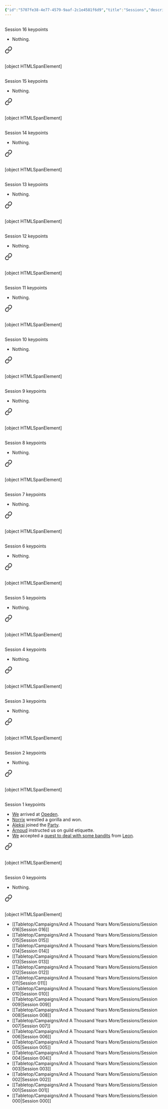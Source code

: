 ```yaml
---
{"id":"5707fe38-4e77-4579-9aaf-2c1e4581f6d9","title":"Sessions","description":"Sessions overview.","publish":true,"date_created":"Wednesday, March 20th 2024, 11:46:51 pm","date_modified":"Thursday, April 4th 2024, 11:11:10 pm","path":"Tabletop/Campaigns/And A Thousand Years More/Sessions/index.md","permalink":"/tabletop/campaigns/and-a-thousand-years-more/sessions/index/","PassFrontmatter":true}
---
```



<span><span><span alt="Session 016 overview" src="Session 016#^session016summary" class="internal-embed markdown-embed inline-embed is-loaded"><div class="markdown-embed-title"></div><div class="markdown-preview-view markdown-rendered show-indentation-guide"><div data-callout-metadata="" data-callout-fold="" data-callout="summary" class="callout node-insert-event"><div class="callout-title"><div class="callout-icon"><svg width="16" height="16"></svg></div><div class="callout-title-inner">Session 16 keypoints</div></div><div class="callout-content">
<ul>
<li>Nothing.</li>
</ul>
</div></div></div></span></span></span><div class="transclusion internal-embed is-loaded"><span><p><a aria-label="Open link" href="/tabletop/campaigns/and-a-thousand-years-more/sessions/Session 016/#session016summary" class="markdown-embed-link" target="_blank" rel="noopener"><svg class="svg-icon lucide-link" stroke-linejoin="round" stroke-linecap="round" stroke-width="2" stroke="currentColor" fill="none" viewBox="0 0 24 24" height="24" width="24" xmlns="http://www.w3.org/2000/svg"><path d="M10 13a5 5 0 0 0 7.54.54l3-3a5 5 0 0 0-7.07-7.07l-1.72 1.71"></path><path d="M14 11a5 5 0 0 0-7.54-.54l-3 3a5 5 0 0 0 7.07 7.07l1.71-1.71"></path></svg></a></p><div class="markdown-embed"><br>
[object HTMLSpanElement]</div><p></p></span></div><span><span><span alt="Session 015 overview" src="Session 015#^session015summary" class="internal-embed markdown-embed inline-embed is-loaded"><div class="markdown-embed-title"></div><div class="markdown-preview-view markdown-rendered show-indentation-guide"><div data-callout-metadata="" data-callout-fold="" data-callout="summary" class="callout node-insert-event"><div class="callout-title"><div class="callout-icon"><svg width="16" height="16"></svg></div><div class="callout-title-inner">Session 15 keypoints</div></div><div class="callout-content">
<ul>
<li>Nothing.</li>
</ul>
</div></div></div></span></span></span><div class="transclusion internal-embed is-loaded"><span><p><a aria-label="Open link" href="/tabletop/campaigns/and-a-thousand-years-more/sessions/Session 015/#session015summary" class="markdown-embed-link" target="_blank" rel="noopener"><svg class="svg-icon lucide-link" stroke-linejoin="round" stroke-linecap="round" stroke-width="2" stroke="currentColor" fill="none" viewBox="0 0 24 24" height="24" width="24" xmlns="http://www.w3.org/2000/svg"><path d="M10 13a5 5 0 0 0 7.54.54l3-3a5 5 0 0 0-7.07-7.07l-1.72 1.71"></path><path d="M14 11a5 5 0 0 0-7.54-.54l-3 3a5 5 0 0 0 7.07 7.07l1.71-1.71"></path></svg></a></p><div class="markdown-embed"><br>
[object HTMLSpanElement]</div><p></p></span></div><span><span><span alt="Session 014 overview" src="Session 014#^session014summary" class="internal-embed markdown-embed inline-embed is-loaded"><div class="markdown-embed-title"></div><div class="markdown-preview-view markdown-rendered show-indentation-guide"><div data-callout-metadata="" data-callout-fold="" data-callout="summary" class="callout node-insert-event"><div class="callout-title"><div class="callout-icon"><svg width="16" height="16"></svg></div><div class="callout-title-inner">Session 14 keypoints</div></div><div class="callout-content">
<ul>
<li>Nothing.</li>
</ul>
</div></div></div></span></span></span><div class="transclusion internal-embed is-loaded"><span><p><a aria-label="Open link" href="/tabletop/campaigns/and-a-thousand-years-more/sessions/Session 014/#session014summary" class="markdown-embed-link" target="_blank" rel="noopener"><svg class="svg-icon lucide-link" stroke-linejoin="round" stroke-linecap="round" stroke-width="2" stroke="currentColor" fill="none" viewBox="0 0 24 24" height="24" width="24" xmlns="http://www.w3.org/2000/svg"><path d="M10 13a5 5 0 0 0 7.54.54l3-3a5 5 0 0 0-7.07-7.07l-1.72 1.71"></path><path d="M14 11a5 5 0 0 0-7.54-.54l-3 3a5 5 0 0 0 7.07 7.07l1.71-1.71"></path></svg></a></p><div class="markdown-embed"><br>
[object HTMLSpanElement]</div><p></p></span></div><span><span><span alt="Session 013 overview" src="Session 013#^session013summary" class="internal-embed markdown-embed inline-embed is-loaded"><div class="markdown-embed-title"></div><div class="markdown-preview-view markdown-rendered show-indentation-guide"><div data-callout-metadata="" data-callout-fold="" data-callout="summary" class="callout node-insert-event"><div class="callout-title"><div class="callout-icon"><svg width="16" height="16"></svg></div><div class="callout-title-inner">Session 13 keypoints</div></div><div class="callout-content">
<ul>
<li>Nothing.</li>
</ul>
</div></div></div></span></span></span><div class="transclusion internal-embed is-loaded"><span><p><a aria-label="Open link" href="/tabletop/campaigns/and-a-thousand-years-more/sessions/Session 013/#session013summary" class="markdown-embed-link" target="_blank" rel="noopener"><svg class="svg-icon lucide-link" stroke-linejoin="round" stroke-linecap="round" stroke-width="2" stroke="currentColor" fill="none" viewBox="0 0 24 24" height="24" width="24" xmlns="http://www.w3.org/2000/svg"><path d="M10 13a5 5 0 0 0 7.54.54l3-3a5 5 0 0 0-7.07-7.07l-1.72 1.71"></path><path d="M14 11a5 5 0 0 0-7.54-.54l-3 3a5 5 0 0 0 7.07 7.07l1.71-1.71"></path></svg></a></p><div class="markdown-embed"><br>
[object HTMLSpanElement]</div><p></p></span></div><span><span><span alt="Session 012 overview" src="Session 012#^session012summary" class="internal-embed markdown-embed inline-embed is-loaded"><div class="markdown-embed-title"></div><div class="markdown-preview-view markdown-rendered show-indentation-guide"><div data-callout-metadata="" data-callout-fold="" data-callout="summary" class="callout node-insert-event"><div class="callout-title"><div class="callout-icon"><svg width="16" height="16"></svg></div><div class="callout-title-inner">Session 12 keypoints</div></div><div class="callout-content">
<ul>
<li>Nothing.</li>
</ul>
</div></div></div></span></span></span><div class="transclusion internal-embed is-loaded"><span><p><a aria-label="Open link" href="/tabletop/campaigns/and-a-thousand-years-more/sessions/Session 012/#session012summary" class="markdown-embed-link" target="_blank" rel="noopener"><svg class="svg-icon lucide-link" stroke-linejoin="round" stroke-linecap="round" stroke-width="2" stroke="currentColor" fill="none" viewBox="0 0 24 24" height="24" width="24" xmlns="http://www.w3.org/2000/svg"><path d="M10 13a5 5 0 0 0 7.54.54l3-3a5 5 0 0 0-7.07-7.07l-1.72 1.71"></path><path d="M14 11a5 5 0 0 0-7.54-.54l-3 3a5 5 0 0 0 7.07 7.07l1.71-1.71"></path></svg></a></p><div class="markdown-embed"><br>
[object HTMLSpanElement]</div><p></p></span></div><span><span><span alt="Session 011 overview" src="Session 011#^session011summary" class="internal-embed markdown-embed inline-embed is-loaded"><div class="markdown-embed-title"></div><div class="markdown-preview-view markdown-rendered show-indentation-guide"><div data-callout-metadata="" data-callout-fold="" data-callout="summary" class="callout node-insert-event"><div class="callout-title"><div class="callout-icon"><svg width="16" height="16"></svg></div><div class="callout-title-inner">Session 11 keypoints</div></div><div class="callout-content">
<ul>
<li>Nothing.</li>
</ul>
</div></div></div></span></span></span><div class="transclusion internal-embed is-loaded"><span><p><a aria-label="Open link" href="/tabletop/campaigns/and-a-thousand-years-more/sessions/Session 011/#session011summary" class="markdown-embed-link" target="_blank" rel="noopener"><svg class="svg-icon lucide-link" stroke-linejoin="round" stroke-linecap="round" stroke-width="2" stroke="currentColor" fill="none" viewBox="0 0 24 24" height="24" width="24" xmlns="http://www.w3.org/2000/svg"><path d="M10 13a5 5 0 0 0 7.54.54l3-3a5 5 0 0 0-7.07-7.07l-1.72 1.71"></path><path d="M14 11a5 5 0 0 0-7.54-.54l-3 3a5 5 0 0 0 7.07 7.07l1.71-1.71"></path></svg></a></p><div class="markdown-embed"><br>
[object HTMLSpanElement]</div><p></p></span></div><span><span><span alt="Session 010 overview" src="Session 010#^session010summary" class="internal-embed markdown-embed inline-embed is-loaded"><div class="markdown-embed-title"></div><div class="markdown-preview-view markdown-rendered show-indentation-guide"><div data-callout-metadata="" data-callout-fold="" data-callout="summary" class="callout node-insert-event"><div class="callout-title"><div class="callout-icon"><svg width="16" height="16"></svg></div><div class="callout-title-inner">Session 10 keypoints</div></div><div class="callout-content">
<ul>
<li>Nothing.</li>
</ul>
</div></div></div></span></span></span><div class="transclusion internal-embed is-loaded"><span><p><a aria-label="Open link" href="/tabletop/campaigns/and-a-thousand-years-more/sessions/Session 010/#session010summary" class="markdown-embed-link" target="_blank" rel="noopener"><svg class="svg-icon lucide-link" stroke-linejoin="round" stroke-linecap="round" stroke-width="2" stroke="currentColor" fill="none" viewBox="0 0 24 24" height="24" width="24" xmlns="http://www.w3.org/2000/svg"><path d="M10 13a5 5 0 0 0 7.54.54l3-3a5 5 0 0 0-7.07-7.07l-1.72 1.71"></path><path d="M14 11a5 5 0 0 0-7.54-.54l-3 3a5 5 0 0 0 7.07 7.07l1.71-1.71"></path></svg></a></p><div class="markdown-embed"><br>
[object HTMLSpanElement]</div><p></p></span></div><span><span><span alt="Session 009 overview" src="Session 009#^session009summary" class="internal-embed markdown-embed inline-embed is-loaded"><div class="markdown-embed-title"></div><div class="markdown-preview-view markdown-rendered show-indentation-guide"><div data-callout-metadata="" data-callout-fold="" data-callout="summary" class="callout node-insert-event"><div class="callout-title"><div class="callout-icon"><svg width="16" height="16"></svg></div><div class="callout-title-inner">Session 9 keypoints</div></div><div class="callout-content">
<ul>
<li>Nothing.</li>
</ul>
</div></div></div></span></span></span><div class="transclusion internal-embed is-loaded"><span><p><a aria-label="Open link" href="/tabletop/campaigns/and-a-thousand-years-more/sessions/Session 009/#session009summary" class="markdown-embed-link" target="_blank" rel="noopener"><svg class="svg-icon lucide-link" stroke-linejoin="round" stroke-linecap="round" stroke-width="2" stroke="currentColor" fill="none" viewBox="0 0 24 24" height="24" width="24" xmlns="http://www.w3.org/2000/svg"><path d="M10 13a5 5 0 0 0 7.54.54l3-3a5 5 0 0 0-7.07-7.07l-1.72 1.71"></path><path d="M14 11a5 5 0 0 0-7.54-.54l-3 3a5 5 0 0 0 7.07 7.07l1.71-1.71"></path></svg></a></p><div class="markdown-embed"><br>
[object HTMLSpanElement]</div><p></p></span></div><span><span><span alt="Session 008 overview" src="Session 008#^session008summary" class="internal-embed markdown-embed inline-embed is-loaded"><div class="markdown-embed-title"></div><div class="markdown-preview-view markdown-rendered show-indentation-guide"><div data-callout-metadata="" data-callout-fold="" data-callout="summary" class="callout node-insert-event"><div class="callout-title"><div class="callout-icon"><svg width="16" height="16"></svg></div><div class="callout-title-inner">Session 8 keypoints</div></div><div class="callout-content">
<ul>
<li>Nothing.</li>
</ul>
</div></div></div></span></span></span><div class="transclusion internal-embed is-loaded"><span><p><a aria-label="Open link" href="/tabletop/campaigns/and-a-thousand-years-more/sessions/Session 008/#session008summary" class="markdown-embed-link" target="_blank" rel="noopener"><svg class="svg-icon lucide-link" stroke-linejoin="round" stroke-linecap="round" stroke-width="2" stroke="currentColor" fill="none" viewBox="0 0 24 24" height="24" width="24" xmlns="http://www.w3.org/2000/svg"><path d="M10 13a5 5 0 0 0 7.54.54l3-3a5 5 0 0 0-7.07-7.07l-1.72 1.71"></path><path d="M14 11a5 5 0 0 0-7.54-.54l-3 3a5 5 0 0 0 7.07 7.07l1.71-1.71"></path></svg></a></p><div class="markdown-embed"><br>
[object HTMLSpanElement]</div><p></p></span></div><span><span><span alt="Session 007 overview" src="Session 007#^session007summary" class="internal-embed markdown-embed inline-embed is-loaded"><div class="markdown-embed-title"></div><div class="markdown-preview-view markdown-rendered show-indentation-guide"><div data-callout-metadata="" data-callout-fold="" data-callout="summary" class="callout node-insert-event"><div class="callout-title"><div class="callout-icon"><svg width="16" height="16"></svg></div><div class="callout-title-inner">Session 7 keypoints</div></div><div class="callout-content">
<ul>
<li>Nothing.</li>
</ul>
</div></div></div></span></span></span><div class="transclusion internal-embed is-loaded"><span><p><a aria-label="Open link" href="/tabletop/campaigns/and-a-thousand-years-more/sessions/Session 007/#session007summary" class="markdown-embed-link" target="_blank" rel="noopener"><svg class="svg-icon lucide-link" stroke-linejoin="round" stroke-linecap="round" stroke-width="2" stroke="currentColor" fill="none" viewBox="0 0 24 24" height="24" width="24" xmlns="http://www.w3.org/2000/svg"><path d="M10 13a5 5 0 0 0 7.54.54l3-3a5 5 0 0 0-7.07-7.07l-1.72 1.71"></path><path d="M14 11a5 5 0 0 0-7.54-.54l-3 3a5 5 0 0 0 7.07 7.07l1.71-1.71"></path></svg></a></p><div class="markdown-embed"><br>
[object HTMLSpanElement]</div><p></p></span></div><span><span><span alt="Session 006 overview" src="Session 006#^session006summary" class="internal-embed markdown-embed inline-embed is-loaded"><div class="markdown-embed-title"></div><div class="markdown-preview-view markdown-rendered show-indentation-guide"><div data-callout-metadata="" data-callout-fold="" data-callout="summary" class="callout node-insert-event"><div class="callout-title"><div class="callout-icon"><svg width="16" height="16"></svg></div><div class="callout-title-inner">Session 6 keypoints</div></div><div class="callout-content">
<ul>
<li>Nothing.</li>
</ul>
</div></div></div></span></span></span><div class="transclusion internal-embed is-loaded"><span><p><a aria-label="Open link" href="/tabletop/campaigns/and-a-thousand-years-more/sessions/Session 006/#session006summary" class="markdown-embed-link" target="_blank" rel="noopener"><svg class="svg-icon lucide-link" stroke-linejoin="round" stroke-linecap="round" stroke-width="2" stroke="currentColor" fill="none" viewBox="0 0 24 24" height="24" width="24" xmlns="http://www.w3.org/2000/svg"><path d="M10 13a5 5 0 0 0 7.54.54l3-3a5 5 0 0 0-7.07-7.07l-1.72 1.71"></path><path d="M14 11a5 5 0 0 0-7.54-.54l-3 3a5 5 0 0 0 7.07 7.07l1.71-1.71"></path></svg></a></p><div class="markdown-embed"><br>
[object HTMLSpanElement]</div><p></p></span></div><span><span><span alt="Session 005 overview" src="Session 005#^session005summary" class="internal-embed markdown-embed inline-embed is-loaded"><div class="markdown-embed-title"></div><div class="markdown-preview-view markdown-rendered show-indentation-guide"><div data-callout-metadata="" data-callout-fold="" data-callout="summary" class="callout node-insert-event"><div class="callout-title"><div class="callout-icon"><svg width="16" height="16"></svg></div><div class="callout-title-inner">Session 5 keypoints</div></div><div class="callout-content">
<ul>
<li>Nothing.</li>
</ul>
</div></div></div></span></span></span><div class="transclusion internal-embed is-loaded"><span><p><a aria-label="Open link" href="/tabletop/campaigns/and-a-thousand-years-more/sessions/Session 005/#session005summary" class="markdown-embed-link" target="_blank" rel="noopener"><svg class="svg-icon lucide-link" stroke-linejoin="round" stroke-linecap="round" stroke-width="2" stroke="currentColor" fill="none" viewBox="0 0 24 24" height="24" width="24" xmlns="http://www.w3.org/2000/svg"><path d="M10 13a5 5 0 0 0 7.54.54l3-3a5 5 0 0 0-7.07-7.07l-1.72 1.71"></path><path d="M14 11a5 5 0 0 0-7.54-.54l-3 3a5 5 0 0 0 7.07 7.07l1.71-1.71"></path></svg></a></p><div class="markdown-embed"><br>
[object HTMLSpanElement]</div><p></p></span></div><span><span><span alt="Session 004 overview" src="Session 004#^session004summary" class="internal-embed markdown-embed inline-embed is-loaded"><div class="markdown-embed-title"></div><div class="markdown-preview-view markdown-rendered show-indentation-guide"><div data-callout-metadata="" data-callout-fold="" data-callout="summary" class="callout node-insert-event"><div class="callout-title"><div class="callout-icon"><svg width="16" height="16"></svg></div><div class="callout-title-inner">Session 4 keypoints</div></div><div class="callout-content">
<ul>
<li>Nothing.</li>
</ul>
</div></div></div></span></span></span><div class="transclusion internal-embed is-loaded"><span><p><a aria-label="Open link" href="/tabletop/campaigns/and-a-thousand-years-more/sessions/Session 004/#session004summary" class="markdown-embed-link" target="_blank" rel="noopener"><svg class="svg-icon lucide-link" stroke-linejoin="round" stroke-linecap="round" stroke-width="2" stroke="currentColor" fill="none" viewBox="0 0 24 24" height="24" width="24" xmlns="http://www.w3.org/2000/svg"><path d="M10 13a5 5 0 0 0 7.54.54l3-3a5 5 0 0 0-7.07-7.07l-1.72 1.71"></path><path d="M14 11a5 5 0 0 0-7.54-.54l-3 3a5 5 0 0 0 7.07 7.07l1.71-1.71"></path></svg></a></p><div class="markdown-embed"><br>
[object HTMLSpanElement]</div><p></p></span></div><span><span><span alt="Session 003 overview" src="Session 003#^session003summary" class="internal-embed markdown-embed inline-embed is-loaded"><div class="markdown-embed-title"></div><div class="markdown-preview-view markdown-rendered show-indentation-guide"><div data-callout-metadata="" data-callout-fold="" data-callout="summary" class="callout node-insert-event"><div class="callout-title"><div class="callout-icon"><svg width="16" height="16"></svg></div><div class="callout-title-inner">Session 3 keypoints</div></div><div class="callout-content">
<ul>
<li>Nothing.</li>
</ul>
</div></div></div></span></span></span><div class="transclusion internal-embed is-loaded"><span><p><a aria-label="Open link" href="/tabletop/campaigns/and-a-thousand-years-more/sessions/Session 003/#session003summary" class="markdown-embed-link" target="_blank" rel="noopener"><svg class="svg-icon lucide-link" stroke-linejoin="round" stroke-linecap="round" stroke-width="2" stroke="currentColor" fill="none" viewBox="0 0 24 24" height="24" width="24" xmlns="http://www.w3.org/2000/svg"><path d="M10 13a5 5 0 0 0 7.54.54l3-3a5 5 0 0 0-7.07-7.07l-1.72 1.71"></path><path d="M14 11a5 5 0 0 0-7.54-.54l-3 3a5 5 0 0 0 7.07 7.07l1.71-1.71"></path></svg></a></p><div class="markdown-embed"><br>
[object HTMLSpanElement]</div><p></p></span></div><span><span><span alt="Session 002 overview" src="Session 002#^session002summary" class="internal-embed markdown-embed inline-embed is-loaded"><div class="markdown-embed-title"></div><div class="markdown-preview-view markdown-rendered show-indentation-guide"><div data-callout-metadata="" data-callout-fold="" data-callout="summary" class="callout node-insert-event"><div class="callout-title"><div class="callout-icon"><svg width="16" height="16"></svg></div><div class="callout-title-inner">Session 2 keypoints</div></div><div class="callout-content">
<ul>
<li>Nothing.</li>
</ul>
</div></div></div></span></span></span><div class="transclusion internal-embed is-loaded"><span><p><a aria-label="Open link" href="/tabletop/campaigns/and-a-thousand-years-more/sessions/Session 002/#session002summary" class="markdown-embed-link" target="_blank" rel="noopener"><svg class="svg-icon lucide-link" stroke-linejoin="round" stroke-linecap="round" stroke-width="2" stroke="currentColor" fill="none" viewBox="0 0 24 24" height="24" width="24" xmlns="http://www.w3.org/2000/svg"><path d="M10 13a5 5 0 0 0 7.54.54l3-3a5 5 0 0 0-7.07-7.07l-1.72 1.71"></path><path d="M14 11a5 5 0 0 0-7.54-.54l-3 3a5 5 0 0 0 7.07 7.07l1.71-1.71"></path></svg></a></p><div class="markdown-embed"><br>
[object HTMLSpanElement]</div><p></p></span></div><span><span><span alt="Session 001 overview" src="Session 001#^session001summary" class="internal-embed markdown-embed inline-embed is-loaded"><div class="markdown-embed-title"></div><div class="markdown-preview-view markdown-rendered show-indentation-guide"><div data-callout-metadata="" data-callout-fold="" data-callout="summary" class="callout node-insert-event"><div class="callout-title"><div class="callout-icon"><svg width="16" height="16"></svg></div><div class="callout-title-inner">Session 1 keypoints</div></div><div class="callout-content">
<ul>
<li><a data-tooltip-position="top" aria-label="Tabletop/Campaigns/And A Thousand Years More/Faction/Misc/Party" data-href="Tabletop/Campaigns/And A Thousand Years More/Faction/Misc/Party" href="Tabletop/Campaigns/And A Thousand Years More/Faction/Misc/Party" class="internal-link" target="_blank" rel="noopener">We</a> arrived at <a data-href="Opeden" href="Opeden" class="internal-link" target="_blank" rel="noopener">Opeden</a>.</li>
<li><a data-href="Norrix" href="Norrix" class="internal-link" target="_blank" rel="noopener">Norrix</a> wrestled a gorilla and won.</li>
<li><a data-href="Aleksi" href="Aleksi" class="internal-link" target="_blank" rel="noopener">Aleksi</a> joined the <a data-tooltip-position="top" aria-label="Tabletop/Campaigns/And A Thousand Years More/Faction/Misc/Party" data-href="Tabletop/Campaigns/And A Thousand Years More/Faction/Misc/Party" href="Tabletop/Campaigns/And A Thousand Years More/Faction/Misc/Party" class="internal-link" target="_blank" rel="noopener">Party</a>.</li>
<li><a data-href="Arnoud" href="Arnoud" class="internal-link" target="_blank" rel="noopener">Arnoud</a> instructed us on guild etiquette.</li>
<li><a data-tooltip-position="top" aria-label="Tabletop/Campaigns/And A Thousand Years More/Faction/Misc/Party" data-href="Tabletop/Campaigns/And A Thousand Years More/Faction/Misc/Party" href="Tabletop/Campaigns/And A Thousand Years More/Faction/Misc/Party" class="internal-link" target="_blank" rel="noopener">We</a> accepted a <a data-tooltip-position="top" aria-label="Defeat the Bandits" data-href="Defeat the Bandits" href="Defeat the Bandits" class="internal-link" target="_blank" rel="noopener">quest to deal with some bandits</a> from <a data-href="Leon" href="Leon" class="internal-link" target="_blank" rel="noopener">Leon</a>.</li>
</ul>
</div></div></div></span></span></span><div class="transclusion internal-embed is-loaded"><span><p><a aria-label="Open link" href="/tabletop/campaigns/and-a-thousand-years-more/sessions/Session 001/#session001summary" class="markdown-embed-link" target="_blank" rel="noopener"><svg class="svg-icon lucide-link" stroke-linejoin="round" stroke-linecap="round" stroke-width="2" stroke="currentColor" fill="none" viewBox="0 0 24 24" height="24" width="24" xmlns="http://www.w3.org/2000/svg"><path d="M10 13a5 5 0 0 0 7.54.54l3-3a5 5 0 0 0-7.07-7.07l-1.72 1.71"></path><path d="M14 11a5 5 0 0 0-7.54-.54l-3 3a5 5 0 0 0 7.07 7.07l1.71-1.71"></path></svg></a></p><div class="markdown-embed"><br>
[object HTMLSpanElement]</div><p></p></span></div><span><span><span alt="Session 000 overview" src="Session 000#^session000summary" class="internal-embed markdown-embed inline-embed is-loaded"><div class="markdown-embed-title"></div><div class="markdown-preview-view markdown-rendered show-indentation-guide"><div data-callout-metadata="" data-callout-fold="" data-callout="summary" class="callout node-insert-event"><div class="callout-title"><div class="callout-icon"><svg width="16" height="16"></svg></div><div class="callout-title-inner">Session 0 keypoints</div></div><div class="callout-content">
<ul>
<li>Nothing.</li>
</ul>
</div></div></div></span></span></span><div class="transclusion internal-embed is-loaded"><span><p><a aria-label="Open link" href="/tabletop/campaigns/and-a-thousand-years-more/sessions/Session 000/#session000summary" class="markdown-embed-link" target="_blank" rel="noopener"><svg class="svg-icon lucide-link" stroke-linejoin="round" stroke-linecap="round" stroke-width="2" stroke="currentColor" fill="none" viewBox="0 0 24 24" height="24" width="24" xmlns="http://www.w3.org/2000/svg"><path d="M10 13a5 5 0 0 0 7.54.54l3-3a5 5 0 0 0-7.07-7.07l-1.72 1.71"></path><path d="M14 11a5 5 0 0 0-7.54-.54l-3 3a5 5 0 0 0 7.07 7.07l1.71-1.71"></path></svg></a></p><div class="markdown-embed"><br>
[object HTMLSpanElement]</div><p></p></span></div>

- [[Tabletop/Campaigns/And A Thousand Years More/Sessions/Session 016\|Session 016]]
- [[Tabletop/Campaigns/And A Thousand Years More/Sessions/Session 015\|Session 015]]
- [[Tabletop/Campaigns/And A Thousand Years More/Sessions/Session 014\|Session 014]]
- [[Tabletop/Campaigns/And A Thousand Years More/Sessions/Session 013\|Session 013]]
- [[Tabletop/Campaigns/And A Thousand Years More/Sessions/Session 012\|Session 012]]
- [[Tabletop/Campaigns/And A Thousand Years More/Sessions/Session 011\|Session 011]]
- [[Tabletop/Campaigns/And A Thousand Years More/Sessions/Session 010\|Session 010]]
- [[Tabletop/Campaigns/And A Thousand Years More/Sessions/Session 009\|Session 009]]
- [[Tabletop/Campaigns/And A Thousand Years More/Sessions/Session 008\|Session 008]]
- [[Tabletop/Campaigns/And A Thousand Years More/Sessions/Session 007\|Session 007]]
- [[Tabletop/Campaigns/And A Thousand Years More/Sessions/Session 006\|Session 006]]
- [[Tabletop/Campaigns/And A Thousand Years More/Sessions/Session 005\|Session 005]]
- [[Tabletop/Campaigns/And A Thousand Years More/Sessions/Session 004\|Session 004]]
- [[Tabletop/Campaigns/And A Thousand Years More/Sessions/Session 003\|Session 003]]
- [[Tabletop/Campaigns/And A Thousand Years More/Sessions/Session 002\|Session 002]]
- [[Tabletop/Campaigns/And A Thousand Years More/Sessions/Session 001\|Session 001]]
- [[Tabletop/Campaigns/And A Thousand Years More/Sessions/Session 000\|Session 000]]


<!--## Event Log

- [[Tabletop/Campaigns/And A Thousand Years More/Sessions/Session 009\|Session 009]]: Rumors quickly spread around the area. #Location #Event
- [[Tabletop/Campaigns/And A Thousand Years More/Sessions/Session 009\|Session 009]]: [[Tabletop/Campaigns/And A Thousand Years More/Characters/Party/Norrix\|Norrix]] climbs to the window that [[Tabletop/Campaigns/And A Thousand Years More/Characters/Enemies/Anton\|Anton]] in sleeping on, [[Tabletop/Campaigns/And A Thousand Years More/Characters/Party/Norrix\|he]] makes a lot of noise, throws the sword into the room, heads back the party and explains the preceding events. #Character #Location #Event
- [[Tabletop/Campaigns/And A Thousand Years More/Sessions/Session 009\|Session 009]]: [[Tabletop/Campaigns/And A Thousand Years More/Characters/Party/Lux\|I]] and [[Tabletop/Campaigns/And A Thousand Years More/Characters/Party/Damjan\|Damjan]] stay in the Tavern. [[Tabletop/Campaigns/And A Thousand Years More/Characters/Party/Norrix\|Norrix]] tails the [[Tabletop/Campaigns/And A Thousand Years More/Characters/Enemies/Anton\|Anton]]. #Character #Event
- [[Tabletop/Campaigns/And A Thousand Years More/Sessions/Session 009\|Session 009]]: [[Tabletop/Campaigns/And A Thousand Years More/Characters/Party/Norrix\|Norrix]] convinces me that [[Tabletop/Campaigns/And A Thousand Years More/Characters/Graveyard/Ulvar\|Ulvar]] attacked [[Tabletop/Campaigns/And A Thousand Years More/Characters/Party/Norrix\|him]]. I warn the unnamed gorilla. #Event #Character
- [[Tabletop/Campaigns/And A Thousand Years More/Sessions/Session 009\|Session 009]]: [[Tabletop/Campaigns/And A Thousand Years More/Characters/Party/Lux\|I]] make sure to get the unnamed gorilla drunk in order to be able to make escape. #Character #Event
- [[Tabletop/Campaigns/And A Thousand Years More/Sessions/Session 009\|Session 009]]: [[Tabletop/Campaigns/And A Thousand Years More/Characters/Neutral/Sir Andre\|Sir Andre]] explains [[Tabletop/Campaigns/And A Thousand Years More/Characters/Party/Damjan\|Damjan]] the rules of the [[Tabletop/Campaigns/And A Thousand Years More/Location/Towns and Cities/Landmarks/Wildt/Wildt's Fair\|fair]]. It's a deathmatch. #Character #Event
- [[Tabletop/Campaigns/And A Thousand Years More/Sessions/Session 009\|Session 009]]: A guard walks [[Tabletop/Campaigns/And A Thousand Years More/Characters/Party/Damjan\|Damjan]] to [[Tabletop/Campaigns/And A Thousand Years More/Characters/Neutral/Sir Andre\|Sir Andre]]. [[Tabletop/Campaigns/And A Thousand Years More/Characters/Neutral/Sir Andre\|He]] offers [[Tabletop/Campaigns/And A Thousand Years More/Characters/Party/Damjan\|Damjan]] a new uniform to fight in to hide his identity. [[Tabletop/Campaigns/And A Thousand Years More/Characters/Party/Damjan\|he]] agrees. #Character #Event
- [[Tabletop/Campaigns/And A Thousand Years More/Sessions/Session 009\|Session 009]]: After a while, [[Tabletop/Campaigns/And A Thousand Years More/Characters/Neutral/Sir Andre\|Sir Andre]] enters the room and announces the [[Tabletop/Campaigns/And A Thousand Years More/Faction/Wildt/Wildt Apothecary Guild\|guild champion]]. It's [[Tabletop/Campaigns/And A Thousand Years More/Characters/Party/Damjan\|Damjan]]. #Character #Event
- [[Tabletop/Campaigns/And A Thousand Years More/Sessions/Session 009\|Session 009]]: Unnamed gorilla and [[Tabletop/Campaigns/And A Thousand Years More/Characters/Party/Lux\|I]] go for a drink. Wine's on him. #Character #Event
- [[Tabletop/Campaigns/And A Thousand Years More/Sessions/Session 009\|Session 009]]: [[Tabletop/Campaigns/And A Thousand Years More/Characters/Party/Norrix\|Norrix]] strikes [[Tabletop/Campaigns/And A Thousand Years More/Characters/Graveyard/Ulvar\|Ulvar]], striking [[Tabletop/Campaigns/And A Thousand Years More/Characters/Graveyard/Ulvar\|him]] down in a single strike. Then [[Tabletop/Campaigns/And A Thousand Years More/Characters/Party/Norrix\|he]] kills [[Tabletop/Campaigns/And A Thousand Years More/Characters/Graveyard/Ulvar\|Ulvar]] with his own sword and takes his head and sword. #Character #Event
- [[Tabletop/Campaigns/And A Thousand Years More/Sessions/Session 009\|Session 009]]: [[Tabletop/Campaigns/And A Thousand Years More/Characters/Party/Norrix\|Norrix]] shadows [[Tabletop/Campaigns/And A Thousand Years More/Characters/Graveyard/Ulvar\|Ulvar]] into the a dark alley as [[Tabletop/Campaigns/And A Thousand Years More/Characters/Graveyard/Ulvar\|he]] suddenly turns around as he grabs his sword. #Character #Event
- [[Tabletop/Campaigns/And A Thousand Years More/Sessions/Session 009\|Session 009]]: [[Tabletop/Campaigns/And A Thousand Years More/Characters/Party/Lux\|I]] interview the unnamed gorilla. He keeps talking for four hours. [[Tabletop/Campaigns/And A Thousand Years More/Characters/Party/Lux\|I]] write everything down. #Character #Event
- [[Tabletop/Campaigns/And A Thousand Years More/Sessions/Session 009\|Session 009]]: [[Tabletop/Campaigns/And A Thousand Years More/Characters/Party/Norrix\|Norrix]] explains what happened to [[Tabletop/Campaigns/And A Thousand Years More/Characters/Party/Lux\|me]]. #Character #Event
- [[Tabletop/Campaigns/And A Thousand Years More/Sessions/Session 009\|Session 009]]: [[Tabletop/Campaigns/And A Thousand Years More/Characters/Neutral/Sir Andre\|Sir Andre]] offers [[Tabletop/Campaigns/And A Thousand Years More/Characters/Party/Damjan\|him]] redemption in the [[Tabletop/Campaigns/And A Thousand Years More/Location/Towns and Cities/Landmarks/Wildt/Wildt's Fair\|ring]]. #Character #Location #Event
- [[Tabletop/Campaigns/And A Thousand Years More/Sessions/Session 009\|Session 009]]: [[Tabletop/Campaigns/And A Thousand Years More/Characters/Neutral/Sir Andre\|Sir Andre]] recognizes [[Tabletop/Campaigns/And A Thousand Years More/Characters/Party/Damjan\|his]] company and past war crimes. #Character #Event
- [[Tabletop/Campaigns/And A Thousand Years More/Sessions/Session 009\|Session 009]]: [[Tabletop/Campaigns/And A Thousand Years More/Characters/Party/Damjan\|Damjan]] meets with a scrawny donkey, named [[Tabletop/Campaigns/And A Thousand Years More/Characters/Neutral/Sir Andre\|Sir Andre]]. [[Tabletop/Campaigns/And A Thousand Years More/Characters/Party/Damjan\|he]] explains his story. #Character #Event
- [[Tabletop/Campaigns/And A Thousand Years More/Sessions/Session 009\|Session 009]]: [[Tabletop/Campaigns/And A Thousand Years More/Characters/Party/Damjan\|Damjan]] has a meeting with Lemoine at the [[Tabletop/Campaigns/And A Thousand Years More/Faction/Wildt/Wildt Apothecary Guild\|guild building]]. #Character #Faction #Location #Event
- [[Tabletop/Campaigns/And A Thousand Years More/Sessions/Session 009\|Session 009]]: A [[Tabletop/Campaigns/And A Thousand Years More/Characters/Enemies/Anton\|gorilla]] defeats [[Tabletop/Campaigns/And A Thousand Years More/Characters/Graveyard/Ulvar\|Ulvar]]. #Character #Event
- [[Tabletop/Campaigns/And A Thousand Years More/Sessions/Session 009\|Session 009]]: [[Tabletop/Campaigns/And A Thousand Years More/Characters/Graveyard/Ulvar\|Ulvar]] immediately defeats [[Tabletop/Campaigns/And A Thousand Years More/Characters/Party/Norrix\|Norrix]]. #Character #Event
- [[Tabletop/Campaigns/And A Thousand Years More/Sessions/Session 009\|Session 009]]: [[Tabletop/Campaigns/And A Thousand Years More/Characters/Party/Norrix\|Norrix]] heads to the [[Tabletop/Campaigns/And A Thousand Years More/Location/Towns and Cities/Landmarks/Wildt/Wildt's Mercenary Guild Building\|Wildt's Mercenary Guild Building]] to fight for the champion spot. A mean looking bear, [[Tabletop/Campaigns/And A Thousand Years More/Characters/Graveyard/Ulvar\|Ulvar]], is the prospective champion. [[Tabletop/Campaigns/And A Thousand Years More/Characters/Party/Norrix\|Norrix]] challenges him for the spot. #Character #Location #Event
- [[Tabletop/Campaigns/And A Thousand Years More/Sessions/Session 009\|Session 009]]: [[Tabletop/Campaigns/And A Thousand Years More/Characters/Party/Norrix\|Norrix]] sells his excess equipment for 110 Denari. #Character #Event
- [[Tabletop/Campaigns/And A Thousand Years More/Sessions/Session 009\|Session 009]]: [[Tabletop/Campaigns/And A Thousand Years More/Characters/Party/Norrix\|Norrix]] and [[Tabletop/Campaigns/And A Thousand Years More/Characters/Party/Lux\|I]] walks up to the [[Tabletop/Campaigns/And A Thousand Years More/Location/Towns and Cities/Landmarks/Wildt/Wildt's Armory\|armorer]], looking to sell some excess equipment. [[Tabletop/Campaigns/And A Thousand Years More/Characters/Party/Norrix\|Norrix]] throws all of his excess equipment on the counter. #Character #Location #Event
- [[Tabletop/Campaigns/And A Thousand Years More/Sessions/Session 009\|Session 009]]: [[Tabletop/Campaigns/And A Thousand Years More/Characters/Party/Damjan\|Damjan]] decides to join the [[Tabletop/Campaigns/And A Thousand Years More/Faction/Wildt/Wildt Apothecary Guild\|other party]] to participate. [[Tabletop/Campaigns/And A Thousand Years More/Faction/Wildt/Wildt Apothecary Guild\|they]] want [[Tabletop/Campaigns/And A Thousand Years More/Characters/Party/Damjan\|him]] to speak with a higher-up in the [[Tabletop/Campaigns/And A Thousand Years More/Location/Towns and Cities/Landmarks/Wildt/Wildt's Apthecary Guild Building\|guild]]. #Character #Faction #Location #Event
- [[Tabletop/Campaigns/And A Thousand Years More/Sessions/Session 009\|Session 009]]: There is an selection fight to decide the [[Tabletop/Campaigns/And A Thousand Years More/Faction/Wildt/Wildt Mercenary Guild\|guild]] champion for the [[Tabletop/Campaigns/And A Thousand Years More/Location/Towns and Cities/Landmarks/Wildt/Wildt's Fair\|event]]. [[Tabletop/Campaigns/And A Thousand Years More/Characters/Party/Norrix\|Norrix]] decides to participate. #Character #Faction #Location #Event
- [[Tabletop/Campaigns/And A Thousand Years More/Sessions/Session 009\|Session 009]]: [[Tabletop/Campaigns/And A Thousand Years More/Characters/Party/Norrix\|Norrix]] enters the [[Tabletop/Campaigns/And A Thousand Years More/Location/Towns and Cities/Landmarks/Wildt/Wildt's Mercenary Guild Building\|Mercenary Guild]], looking to participate in the [[Tabletop/Campaigns/And A Thousand Years More/Location/Towns and Cities/Landmarks/Wildt/Wildt's Fair\|event]]. #Character #Location #Event
- [[Tabletop/Campaigns/And A Thousand Years More/Sessions/Session 009\|Session 009]]: [[Tabletop/Campaigns/And A Thousand Years More/Characters/Party/Damjan\|Damjan]] and [[Tabletop/Campaigns/And A Thousand Years More/Characters/Party/Norrix\|Norrix]] decide to participate in the in the second round. #Character #Event
- [[Tabletop/Campaigns/And A Thousand Years More/Sessions/Session 009\|Session 009]]: [[Tabletop/Campaigns/And A Thousand Years More/Characters/Party/Damjan\|Damjan]] wants look for favor in a temple. There is a small temple of [[Tabletop/Campaigns/And A Thousand Years More/Faction/Misc/Church of S'Allamer\|S'Allamer]]. #Character #Location #Event
- [[Tabletop/Campaigns/And A Thousand Years More/Sessions/Session 009\|Session 009]]: [[Tabletop/Campaigns/And A Thousand Years More/Characters/Party/Damjan\|Damjan]] wants to learn to read. #Character #Event
- [[Tabletop/Campaigns/And A Thousand Years More/Sessions/Session 009\|Session 009]]: [[Tabletop/Campaigns/And A Thousand Years More/Characters/Party/Lux\|I]] suggest contacting the two main parties to look for equipment and lodging. #Character #Event
- [[Tabletop/Campaigns/And A Thousand Years More/Sessions/Session 009\|Session 009]]: [[Tabletop/Campaigns/And A Thousand Years More/Characters/Party/Lux\|I]] ask one of the townsfolks for information of [[Tabletop/Campaigns/And A Thousand Years More/Location/Towns and Cities/Landmarks/Wildt/Wildt's Fair\|the competition]]. He explains there will be two rounds in the [[Tabletop/Campaigns/And A Thousand Years More/Location/Towns and Cities/Landmarks/Wildt/Wildt's Town Center\|town center]]. The first round will be for points and the second round will be one-on-one fights. Both two main parties are still looking for a champions. #Character #Location #Event
- [[Tabletop/Campaigns/And A Thousand Years More/Sessions/Session 009\|Session 009]]: We arrive at the [[Tabletop/Campaigns/And A Thousand Years More/Location/Towns and Cities/Landmarks/Wildt/Wildt's Town Center\|town center]]. It hovers over the river running through the [[Tabletop/Campaigns/And A Thousand Years More/Location/Towns and Cities/Wildt\|city]]. It is surrounded by building with four banners. #Location #Event
- [[Tabletop/Campaigns/And A Thousand Years More/Sessions/Session 009\|Session 009]]: [[Tabletop/Campaigns/And A Thousand Years More/Characters/Party/Lux\|I]] introduce myself as a [[Tabletop/Campaigns/And A Thousand Years More/Inventory/Misc/Writing Kit\|writer]] looking for stories. #Character #Item #Event
- [[Tabletop/Campaigns/And A Thousand Years More/Sessions/Session 009\|Session 009]]: [[Tabletop/Campaigns/And A Thousand Years More/Characters/Party/Norrix\|Norrix]] also shows his [[Tabletop/Campaigns/And A Thousand Years More/Inventory/Misc/Red Level Guild Badge\|Red Level Guild Badge]]. #Character #Item #Event
- [[Tabletop/Campaigns/And A Thousand Years More/Sessions/Session 009\|Session 009]]: [[Tabletop/Campaigns/And A Thousand Years More/Characters/Party/Damjan\|Damjan]] introduces himself by showing his [[Tabletop/Campaigns/And A Thousand Years More/Inventory/Misc/Red Level Guild Badge\|Red Level Guild Badge]]. #Character #Item #Event
- [[Tabletop/Campaigns/And A Thousand Years More/Sessions/Session 009\|Session 009]]: We come across some rough-looking mercenaries near the [[Tabletop/Campaigns/And A Thousand Years More/Location/Towns and Cities/Landmarks/Wildt/Wildt's Gate\|entrance]]. They ask us for identification. #Event #Location
- [[Tabletop/Campaigns/And A Thousand Years More/Sessions/Session 009\|Session 009]]: [[Tabletop/Campaigns/And A Thousand Years More/Location/Towns and Cities/Wildt\|Tabletop/Campaigns/And A Thousand Years More/Location/Towns and Cities/Wildt]] is a walled-off city with a river flowing through. #Location
- [[Tabletop/Campaigns/And A Thousand Years More/Sessions/Session 009\|Session 009]]: We spend two days traveling to [[Tabletop/Campaigns/And A Thousand Years More/Location/Towns and Cities/Wildt\|Tabletop/Campaigns/And A Thousand Years More/Location/Towns and Cities/Wildt]]. It's the first of Rowan. #Event #Location
- [[Tabletop/Campaigns/And A Thousand Years More/Sessions/Session 008\|Session 008]]: Aleksi leads to the ruined Manor of Muroliva. Next to the Manor is a well-kept Library. A large tree grows from the Library. #Event #Location
- [[Tabletop/Campaigns/And A Thousand Years More/Sessions/Session 008\|Session 008]]: We decide to head to the Library. #Event
- [[Tabletop/Campaigns/And A Thousand Years More/Sessions/Session 008\|Session 008]]: Aleksi tells us about a Fair in Wildt. During the Fair the Mercenary Guild and Adventurer's Guild bet on fighter in a competition. #Event #Location
- [[Tabletop/Campaigns/And A Thousand Years More/Sessions/Session 008\|Session 008]]: Damjan and Norrix acquire Chain Mail armor. #Item
- [[Tabletop/Campaigns/And A Thousand Years More/Sessions/Session 008\|Session 008]]: Lux takes the financial records showing the debts of Narre to Dottinghem. #Event #Item
- [[Tabletop/Campaigns/And A Thousand Years More/Sessions/Session 008\|Session 008]]: Party acquires Insider with Narre. #Event #Item
- [[Tabletop/Campaigns/And A Thousand Years More/Sessions/Session 003\|Session 003]]: [[Tabletop/Campaigns/And A Thousand Years More/Characters/Party/Lux\|I]] watch as [[Tabletop/Campaigns/And A Thousand Years More/Characters/Party/Norrix\|Norrix]] and [[Tabletop/Campaigns/And A Thousand Years More/Characters/Party/Damjan\|Damjan]] make quick work of the [[Tabletop/Campaigns/And A Thousand Years More/Bestiary/Plantlike/Punching Onion\|Onions]]. #Character #Bestiary #Event
- [[Tabletop/Campaigns/And A Thousand Years More/Sessions/Session 003\|Session 003]]: [[{05} Others/Templates/Resources/Tabletop/Party\|We]] head over to the [[Tabletop/Campaigns/And A Thousand Years More/Location/Towns and Cities/Landmarks/Narre/Narre's Farmfields\|farms]]. The [[Tabletop/Campaigns/And A Thousand Years More/Faction/Narre/Farmers of Narre\|farmers]] point us to the field. "[[Tabletop/Campaigns/And A Thousand Years More/Bestiary/Plantlike/Punching Onion\|Those Onions]] will pummel you if you're not careful." #Faction #Location #Bestiary #Event
- [[Tabletop/Campaigns/And A Thousand Years More/Sessions/Session 003\|Session 003]]: The [[Tabletop/Campaigns/And A Thousand Years More/Characters/Enemies/Hildegart\|gorilla]] gives [[{05} Others/Templates/Resources/Tabletop/Party\|us]] the details. #Character #Faction #Event
- [[Tabletop/Campaigns/And A Thousand Years More/Sessions/Session 003\|Session 003]]: "[[Tabletop/Campaigns/And A Thousand Years More/Characters/Enemies/Eckart\|I]] want [[{05} Others/Templates/Resources/Tabletop/Party\|you]] to [[Tabletop/Campaigns/And A Thousand Years More/Quests/Completed/Clear the Farms of Punching Onions\|clear a field of Onions]] near the [[Tabletop/Campaigns/And A Thousand Years More/Location/Towns and Cities/Landmarks/Narre/Narre's Farmfields\|outskirts of Narre]]. [[Tabletop/Campaigns/And A Thousand Years More/Bestiary/Plantlike/Punching Onion\|They]]…pack a punch. [[Tabletop/Campaigns/And A Thousand Years More/Characters/Enemies/Hildegart\|Hildegart]] will give you the details. Report to me when you are done." Eckart turns around and walks upstairs. #Character #Faction #Quest #Location #Bestiary #Event
- [[Tabletop/Campaigns/And A Thousand Years More/Sessions/Session 003\|Session 003]]: [[Tabletop/Campaigns/And A Thousand Years More/Characters/Party/Norrix\|Norrix]] grins "Good." #Character #Event
- [[Tabletop/Campaigns/And A Thousand Years More/Sessions/Session 003\|Session 003]]: [[Tabletop/Campaigns/And A Thousand Years More/Characters/Enemies/Eckart\|He]] continues "So I want you to do [[Tabletop/Campaigns/And A Thousand Years More/Quests/Completed/Clear the Farms of Punching Onions\|something else]] for me first." He turns his gaze to [[Tabletop/Campaigns/And A Thousand Years More/Characters/Party/Damjan\|Damjan]] and [[Tabletop/Campaigns/And A Thousand Years More/Characters/Party/Norrix\|Norrix]] "And rest assured, you will be well compensated for your endeavors." #Character #Quest #Event
- [[Tabletop/Campaigns/And A Thousand Years More/Sessions/Session 003\|Session 003]]: [[Tabletop/Campaigns/And A Thousand Years More/Characters/Enemies/Eckart\|Master Eckart]] laughs. "All in due time my dear, all in due time." He returns to his previous, more serious demeanor. "As [[{05} Others/Templates/Resources/Tabletop/Party\|you]] may have noticed, we have a little [[Tabletop/Campaigns/And A Thousand Years More/Quests/Completed/Clear the Sky Moss\|Sky Moss]] related problem. I want you to solve that, but first I need to know if you're up for the task." #Character #Faction #Quest #Event
- [[Tabletop/Campaigns/And A Thousand Years More/Sessions/Session 003\|Session 003]]: [[Tabletop/Campaigns/And A Thousand Years More/Characters/Party/Lux\|I]] look at [[Tabletop/Campaigns/And A Thousand Years More/Characters/Enemies/Eckart\|the figure]] with surprised eyes. "How did you do that?" #Character #Event
- [[Tabletop/Campaigns/And A Thousand Years More/Sessions/Session 003\|Session 003]]: [[Tabletop/Campaigns/And A Thousand Years More/Characters/Enemies/Eckart\|Eckart]] interrupts [[Tabletop/Campaigns/And A Thousand Years More/Characters/Party/Lux\|me]]. "You're [[Tabletop/Campaigns/And A Thousand Years More/Faction/Misc/Hornwaldia Adventurer's Guild\|adventurers]], looking for [[Tabletop/Campaigns/And A Thousand Years More/Quests/Completed/Clear the Sky Moss\|quests]], [[Tabletop/Campaigns/And A Thousand Years More/Inventory/Misc/Red Level Guild Badge\|Red badge level]]…[[Tabletop/Campaigns/And A Thousand Years More/Inventory/Misc/Green Level Guild Badge\|mostly]]" as he gives [[Tabletop/Campaigns/And A Thousand Years More/Characters/Graveyard/Morale\|Morale]] a look. #Character #Faction #Quest #Item #Event
- [[Tabletop/Campaigns/And A Thousand Years More/Sessions/Session 003\|Session 003]]: The figure nods. "I'm [[Tabletop/Campaigns/And A Thousand Years More/Characters/Enemies/Eckart\|Master Eckart]], the [[Tabletop/Campaigns/And A Thousand Years More/Faction/Narre/Mages of Narre\|Head wizard]] of [[Tabletop/Campaigns/And A Thousand Years More/Location/Towns and Cities/Narre\|Tabletop/Campaigns/And A Thousand Years More/Location/Towns and Cities/Narre]]." #Character #Faction #Location #Event
- [[Tabletop/Campaigns/And A Thousand Years More/Sessions/Session 003\|Session 003]]: [[Tabletop/Campaigns/And A Thousand Years More/Characters/Party/Lux\|I]] wave. "Hi. You must be [[Tabletop/Campaigns/And A Thousand Years More/Characters/Enemies/Eckart\|Master Eckart]]." #Character #Event
- [[Tabletop/Campaigns/And A Thousand Years More/Sessions/Session 003\|Session 003]]: A few minutes later a [[Tabletop/Campaigns/And A Thousand Years More/Characters/Enemies/Eckart\|robed figure]] arrives from upstairs. #Character #Event
- [[Tabletop/Campaigns/And A Thousand Years More/Sessions/Session 003\|Session 003]]: "[[Tabletop/Campaigns/And A Thousand Years More/Characters/Enemies/Eckart\|Master Eckart]] will be here in a second." #Character #Event
- [[Tabletop/Campaigns/And A Thousand Years More/Sessions/Session 003\|Session 003]]: "Yes…" [[Tabletop/Campaigns/And A Thousand Years More/Characters/Party/Lux\|I]] mumble as I show my [[Tabletop/Campaigns/And A Thousand Years More/Inventory/Misc/Red Level Guild Badge\|Red badge]]. #Character #Item #Event
- [[Tabletop/Campaigns/And A Thousand Years More/Sessions/Session 003\|Session 003]]: "[[Tabletop/Campaigns/And A Thousand Years More/Characters/Enemies/Eckart\|Master Ekhart]] is not available for visits. Now please leave." The [[Tabletop/Campaigns/And A Thousand Years More/Characters/Enemies/Hildegart\|gorilla]] states as she looks down upon [[{05} Others/Templates/Resources/Tabletop/Party\|us]]. #Character #Faction #Event
- [[Tabletop/Campaigns/And A Thousand Years More/Sessions/Session 003\|Session 003]]: [[{05} Others/Templates/Resources/Tabletop/Party\|We]] head towards the [[Tabletop/Campaigns/And A Thousand Years More/Location/Towns and Cities/Landmarks/Narre/Wizard Tower\|tower]]. Upon entering we a greeted by a [[Tabletop/Campaigns/And A Thousand Years More/Characters/Enemies/Hildegart\|big gorilla]]. #Faction #Character #Location #Event
- [[Tabletop/Campaigns/And A Thousand Years More/Sessions/Session 003\|Session 003]]: [[{05} Others/Templates/Resources/Tabletop/Party\|We]] arrive in [[Tabletop/Campaigns/And A Thousand Years More/Location/Towns and Cities/Narre\|Tabletop/Campaigns/And A Thousand Years More/Location/Towns and Cities/Narre]]. As [[Tabletop/Campaigns/And A Thousand Years More/Characters/Allies/Aleksi\|Aleksi]] told us, the [[Tabletop/Campaigns/And A Thousand Years More/Quests/Completed/Clear the Sky Moss\|Sky Moss]] is stuck to a [[Tabletop/Campaigns/And A Thousand Years More/Location/Towns and Cities/Landmarks/Narre/Wizard Tower\|big black tower]] in the middle of [[Tabletop/Campaigns/And A Thousand Years More/Location/Towns and Cities/Narre\|Tabletop/Campaigns/And A Thousand Years More/Location/Towns and Cities/Narre]]. #Faction #Character #Quest #Location #Event
- [[Tabletop/Campaigns/And A Thousand Years More/Sessions/Session 003\|Session 003]]: [[Tabletop/Campaigns/And A Thousand Years More/Characters/Allies/Leon\|Leon]] grins "It's a [[Tabletop/Campaigns/And A Thousand Years More/Location/Towns and Cities/Landmarks/Narre/Narre's Keep\|prison]] my [[Tabletop/Campaigns/And A Thousand Years More/Characters/Party/Lux\|dear]], try not to get stuck there." #Character #Faction #Event
- [[Tabletop/Campaigns/And A Thousand Years More/Sessions/Session 003\|Session 003]]: "[[Tabletop/Campaigns/And A Thousand Years More/Faction/Narre/Keep Guards of Narre\|They]] aren't exactly guarding something." [[Tabletop/Campaigns/And A Thousand Years More/Characters/Allies/Leon\|Leon]] says. #Character #Faction #Event
- [[Tabletop/Campaigns/And A Thousand Years More/Sessions/Session 003\|Session 003]]: On [[{05} Others/Templates/Resources/Tabletop/Party\|our]] way to [[Tabletop/Campaigns/And A Thousand Years More/Location/Towns and Cities/Narre\|Tabletop/Campaigns/And A Thousand Years More/Location/Towns and Cities/Narre]] we pass along a [[Tabletop/Campaigns/And A Thousand Years More/Location/Towns and Cities/Landmarks/Narre/Narre's Keep\|keep]]. It seems well guarded. #Faction #Location #Event
- [[Tabletop/Campaigns/And A Thousand Years More/Sessions/Session 003\|Session 003]]: [[Tabletop/Campaigns/And A Thousand Years More/Characters/Party/Norrix\|Norrix]] nods in agreement. "For a price." #Character #Event
- [[Tabletop/Campaigns/And A Thousand Years More/Sessions/Session 003\|Session 003]]: "For a price." [[Tabletop/Campaigns/And A Thousand Years More/Characters/Party/Damjan\|Damjan]] remarks. #Character #Event
- [[Tabletop/Campaigns/And A Thousand Years More/Sessions/Session 003\|Session 003]]: "Maybe [[{05} Others/Templates/Resources/Tabletop/Party\|we]] can help them clear it!" [[Tabletop/Campaigns/And A Thousand Years More/Characters/Party/Lux\|I]] say with a smile #Character #Faction #Event .
- [[Tabletop/Campaigns/And A Thousand Years More/Sessions/Session 003\|Session 003]]: "Oh!" [[Tabletop/Campaigns/And A Thousand Years More/Characters/Allies/Aleksi\|Aleksi]] continues "Remember that [[Tabletop/Campaigns/And A Thousand Years More/Quests/Completed/Clear the Sky Moss\|Sky Moss]]? I heard it is stuck to a [[Tabletop/Campaigns/And A Thousand Years More/Location/Towns and Cities/Landmarks/Narre/Wizard Tower\|tower in Narre]]." #Character #Location #Quest #Event
- [[Tabletop/Campaigns/And A Thousand Years More/Sessions/Session 003\|Session 003]]: "[[Tabletop/Campaigns/And A Thousand Years More/Characters/Allies/Aleksi\|I]] heard there is a [[Tabletop/Campaigns/And A Thousand Years More/Location/Towns and Cities/Landmarks/Wildt/Wildt's Fair\|fair]] in [[Tabletop/Campaigns/And A Thousand Years More/Location/Towns and Cities/Wildt\|Wildt]] in a few weeks. [[{05} Others/Templates/Resources/Tabletop/Party\|{05} Others/Templates/Resources/Tabletop/Party]] might want to check it out." #Character #Faction #Location #Event
- [[Tabletop/Campaigns/And A Thousand Years More/Sessions/Session 003\|Session 003]]: [[Tabletop/Campaigns/And A Thousand Years More/Characters/Allies/Aleksi\|Aleksi]] grabs his lute "[[Tabletop/Campaigns/And A Thousand Years More/Location/Towns and Cities/Narre\|Tabletop/Campaigns/And A Thousand Years More/Location/Towns and Cities/Narre]] is a place of divide. Between [[Tabletop/Campaigns/And A Thousand Years More/Faction/Narre/Mages of Narre\|menacing Mages]] and [[Tabletop/Campaigns/And A Thousand Years More/Faction/Narre/Miners of Narre\|many Miners]]. Rich and poor living under one name but divided by the north and the south." #Character #Faction #Location #Event
- [[Tabletop/Campaigns/And A Thousand Years More/Sessions/Session 003\|Session 003]]: [[{05} Others/Templates/Resources/Tabletop/Party\|We]] are traveling with [[Tabletop/Campaigns/And A Thousand Years More/Characters/Allies/Leon\|Leon]]'s cart towards [[Tabletop/Campaigns/And A Thousand Years More/Location/Towns and Cities/Narre\|Tabletop/Campaigns/And A Thousand Years More/Location/Towns and Cities/Narre]]. #Character #Faction #Location #Event
- [[Tabletop/Campaigns/And A Thousand Years More/Sessions/Session 003\|Session 003]]: The secretary interrupts me "[[Tabletop/Campaigns/And A Thousand Years More/Characters/Graveyard/Morale\|He]] is demoted to a [[Tabletop/Campaigns/And A Thousand Years More/Inventory/Misc/Green Level Guild Badge\|Green badge]]. Anything else I can do for you?" #Character #Item #Event
- [[Tabletop/Campaigns/And A Thousand Years More/Sessions/Session 003\|Session 003]]: [[Tabletop/Campaigns/And A Thousand Years More/Characters/Party/Lux\|I]] point towards [[Tabletop/Campaigns/And A Thousand Years More/Characters/Graveyard/Morale\|Morale]]. "This one, he has come to apologize fo-" #Character #Event
- [[Tabletop/Campaigns/And A Thousand Years More/Sessions/Session 003\|Session 003]]: The secretary gives me a glare. "Which [[Tabletop/Campaigns/And A Thousand Years More/Characters/Graveyard/Morale\|one of your ravens]] is the one responsible for this?" #Character #Event
- [[Tabletop/Campaigns/And A Thousand Years More/Sessions/Session 003\|Session 003]]: "[[{05} Others/Templates/Resources/Tabletop/Party\|We]] have come to return something" [[Tabletop/Campaigns/And A Thousand Years More/Characters/Party/Lux\|I]] say as I put down the Blue level quest [[Tabletop/Campaigns/And A Thousand Years More/Characters/Graveyard/Morale\|Morale]] took earlier. #Character #Faction #Event
- [[Tabletop/Campaigns/And A Thousand Years More/Sessions/Session 003\|Session 003]]: [[{05} Others/Templates/Resources/Tabletop/Party\|We]] head over to the [[Tabletop/Campaigns/And A Thousand Years More/Location/Towns and Cities/Landmarks/Opeden/Opeden Guild Building\|Guild building]]. #Faction #Location #Event
- [[Tabletop/Campaigns/And A Thousand Years More/Sessions/Session 002\|Session 002]]: [[Tabletop/Campaigns/And A Thousand Years More/Faction/Misc/Party\|We]] report the [[Tabletop/Campaigns/And A Thousand Years More/Quests/Completed/Defeat the Gourdlings\|Defeat the Gourdlings]] to the [[Tabletop/Campaigns/And A Thousand Years More/Faction/Misc/Hornwaldia Adventurer's Guild\|Guild]]. The next day they promote us to the [[Tabletop/Campaigns/And A Thousand Years More/Inventory/Misc/Red Level Guild Badge\|Red Level Guild Badge]]. #Faction #Quest #Item #Event
- [[Tabletop/Campaigns/And A Thousand Years More/Sessions/Session 002\|Session 002]]: [[Tabletop/Campaigns/And A Thousand Years More/Faction/Misc/Party\|We]] swiftly [[Tabletop/Campaigns/And A Thousand Years More/Quests/Completed/Defeat the Gourdlings\|strike down]] the animated [[Tabletop/Campaigns/And A Thousand Years More/Bestiary/Plantlike/Gourdling\|Gourdlings]] and return to [[Tabletop/Campaigns/And A Thousand Years More/Location/Towns and Cities/Opeden\|Tabletop/Campaigns/And A Thousand Years More/Location/Towns and Cities/Opeden]]. #Faction #Quest #Bestiary #Location #Event
- [[Tabletop/Campaigns/And A Thousand Years More/Sessions/Session 002\|Session 002]]: As [[Tabletop/Campaigns/And A Thousand Years More/Faction/Misc/Party\|we]] approach the [[Tabletop/Campaigns/And A Thousand Years More/Location/Towns and Cities/Landmarks/Opeden/Town Ruins\|ruins of a town]], we notice a field of [[Tabletop/Campaigns/And A Thousand Years More/Bestiary/Plantlike/Gourdling\|Gourdlings]]. #Faction #Bestiary #Location #Event
- [[Tabletop/Campaigns/And A Thousand Years More/Sessions/Session 002\|Session 002]]: [[Tabletop/Campaigns/And A Thousand Years More/Faction/Misc/Party\|We]] travel to the [[Tabletop/Campaigns/And A Thousand Years More/Location/Towns and Cities/Landmarks/Opeden/Town Ruins\|north]] to face the [[Tabletop/Campaigns/And A Thousand Years More/Bestiary/Plantlike/Gourdling\|Gourdlings]]. #Faction #Location #Bestiary #Event
- [[Tabletop/Campaigns/And A Thousand Years More/Sessions/Session 002\|Session 002]]: [[Tabletop/Campaigns/And A Thousand Years More/Characters/Allies/Arnoud\|Arnoud]] points [[Tabletop/Campaigns/And A Thousand Years More/Faction/Misc/Party\|us]] to [[Tabletop/Campaigns/And A Thousand Years More/Quests/Completed/Defeat the Gourdlings\|another quest]]: a bunch of [[Tabletop/Campaigns/And A Thousand Years More/Bestiary/Plantlike/Gourdling\|Gourdlings]] are causing trouble to the [[Tabletop/Campaigns/And A Thousand Years More/Location/Towns and Cities/Landmarks/Opeden/Town Ruins\|north]]. #Bestiary #Character #Faction #Quest #Location #Event
- [[Tabletop/Campaigns/And A Thousand Years More/Sessions/Session 002\|Session 002]]: [[Tabletop/Campaigns/And A Thousand Years More/Faction/Misc/Party\|We]] hand over the [[Tabletop/Campaigns/And A Thousand Years More/Faction/Opeden/Bandits of Opeden\|bandits]] to the [[Tabletop/Campaigns/And A Thousand Years More/Faction/Misc/Hornwaldia Adventurer's Guild\|guild]]. #Faction #Event
- [[Tabletop/Campaigns/And A Thousand Years More/Sessions/Session 002\|Session 002]]: As [[Tabletop/Campaigns/And A Thousand Years More/Faction/Misc/Party\|we]] approach [[Tabletop/Campaigns/And A Thousand Years More/Location/Towns and Cities/Opeden\|Tabletop/Campaigns/And A Thousand Years More/Location/Towns and Cities/Opeden]], we notice a cloud of [[Tabletop/Campaigns/And A Thousand Years More/Quests/Completed/Clear the Sky Moss\|Sky Moss]] hanging above the town. It appears to be slowly hovering towards the east, towards [[Tabletop/Campaigns/And A Thousand Years More/Location/Towns and Cities/Narre\|Tabletop/Campaigns/And A Thousand Years More/Location/Towns and Cities/Narre]]. #Faction #Location #Quest #Event
- [[Tabletop/Campaigns/And A Thousand Years More/Sessions/Session 002\|Session 002]]: [[Tabletop/Campaigns/And A Thousand Years More/Faction/Misc/Party\|We]] tie up the [[Tabletop/Campaigns/And A Thousand Years More/Faction/Opeden/Bandits of Opeden\|monkeys]] and carry them back to [[Tabletop/Campaigns/And A Thousand Years More/Location/Towns and Cities/Opeden\|Tabletop/Campaigns/And A Thousand Years More/Location/Towns and Cities/Opeden]]. #Faction #Location #Event
- [[Tabletop/Campaigns/And A Thousand Years More/Sessions/Session 002\|Session 002]]: [[Tabletop/Campaigns/And A Thousand Years More/Faction/Misc/Party\|We]] barge inside, capturing the [[Tabletop/Campaigns/And A Thousand Years More/Faction/Opeden/Bandits of Opeden\|remaining monkeys]] including [[Tabletop/Campaigns/And A Thousand Years More/Characters/Enemies/Steven\|Steven]]. #Faction #Character #Event
- [[Tabletop/Campaigns/And A Thousand Years More/Sessions/Session 002\|Session 002]]: [[Tabletop/Campaigns/And A Thousand Years More/Faction/Misc/Party\|We]] quickly fell most of the [[Tabletop/Campaigns/And A Thousand Years More/Faction/Opeden/Bandits of Opeden\|monkeys]]. The remaining monkeys are hiding in the [[Tabletop/Campaigns/And A Thousand Years More/Location/Towns and Cities/Landmarks/Opeden/Abandoned Windmill\|windmill]]. #Faction #Location
- [[Tabletop/Campaigns/And A Thousand Years More/Sessions/Session 002\|Session 002]]: [[Tabletop/Campaigns/And A Thousand Years More/Faction/Misc/Party\|We]] prepare to [[Tabletop/Campaigns/And A Thousand Years More/Quests/Completed/Defeat the Bandits\|confront]] the [[Tabletop/Campaigns/And A Thousand Years More/Faction/Opeden/Bandits of Opeden\|bandits]]. #Faction #Quest #Event
- [[Tabletop/Campaigns/And A Thousand Years More/Sessions/Session 002\|Session 002]]: As [[Tabletop/Campaigns/And A Thousand Years More/Faction/Misc/Party\|we]] move into the bushes, we can see a glimpse of [[Tabletop/Campaigns/And A Thousand Years More/Characters/Enemies/Steven\|Steven]] meeting up with a [[Tabletop/Campaigns/And A Thousand Years More/Faction/Opeden/Bandits of Opeden\|group of monkeys]]. As [[Tabletop/Campaigns/And A Thousand Years More/Characters/Enemies/Steven\|Steven]] walks into an [[Tabletop/Campaigns/And A Thousand Years More/Location/Towns and Cities/Landmarks/Opeden/Abandoned Windmill\|old, abandoned windmill]]. #Character #Faction #Location #Event
- [[Tabletop/Campaigns/And A Thousand Years More/Sessions/Session 002\|Session 002]]: After about an hour, [[Tabletop/Campaigns/And A Thousand Years More/Characters/Enemies/Steven\|Steven]] suddenly dashes towards the bushes. [[Tabletop/Campaigns/And A Thousand Years More/Faction/Misc/Party\|We]] briefly wait before walking to the bushes. #Character #Event
- [[Tabletop/Campaigns/And A Thousand Years More/Sessions/Session 002\|Session 002]]: [[Tabletop/Campaigns/And A Thousand Years More/Faction/Misc/Party\|We]] back off and follow [[Tabletop/Campaigns/And A Thousand Years More/Characters/Enemies/Steven\|Steven]] from a larger distance. #Character #Faction #Event
- [[Tabletop/Campaigns/And A Thousand Years More/Sessions/Session 002\|Session 002]]: [[Tabletop/Campaigns/And A Thousand Years More/Characters/Party/Lux\|I]] quickly dash towards [[Tabletop/Campaigns/And A Thousand Years More/Characters/Enemies/Steven\|Steven]]. "Hey Steven" I muster as innocently as I can. "I heard the [[Tabletop/Campaigns/And A Thousand Years More/Faction/Opeden/Bandits of Opeden\|bandits]] near [[Tabletop/Campaigns/And A Thousand Years More/Location/Towns and Cities/Narre\|Tabletop/Campaigns/And A Thousand Years More/Location/Towns and Cities/Narre]] were all supposedly monkeys. Have you heard anything about it?" #Character #Faction #Location #Event
- [[Tabletop/Campaigns/And A Thousand Years More/Sessions/Session 002\|Session 002]]: [[Tabletop/Campaigns/And A Thousand Years More/Faction/Misc/Party\|We]] follow [[Tabletop/Campaigns/And A Thousand Years More/Characters/Enemies/Steven\|Steven]] to the outskirts of [[Tabletop/Campaigns/And A Thousand Years More/Location/Towns and Cities/Opeden\|Tabletop/Campaigns/And A Thousand Years More/Location/Towns and Cities/Opeden]]. Suddenly, he turns around and looks at us. #Character #Faction #Location #Event
- [[Tabletop/Campaigns/And A Thousand Years More/Sessions/Session 002\|Session 002]]: [[Tabletop/Campaigns/And A Thousand Years More/Faction/Misc/Party\|We]] quickly agree to tail [[Tabletop/Campaigns/And A Thousand Years More/Characters/Enemies/Steven\|him]]. #Character #Faction #Event
- [[Tabletop/Campaigns/And A Thousand Years More/Sessions/Session 002\|Session 002]]: Suddenly [[Tabletop/Campaigns/And A Thousand Years More/Characters/Graveyard/Morale\|Morale]] barges in. "Guys, [[Tabletop/Campaigns/And A Thousand Years More/Characters/Enemies/Steven\|Steven]] is sneaking out of town towards the [[Tabletop/Campaigns/And A Thousand Years More/Location/Towns and Cities/Landmarks/Opeden/Opeden Forest\|woods]]." #Character #Location #Event
- [[Tabletop/Campaigns/And A Thousand Years More/Sessions/Session 002\|Session 002]]: "I can offer you a free ride to [[Tabletop/Campaigns/And A Thousand Years More/Location/Towns and Cities/Narre\|Tabletop/Campaigns/And A Thousand Years More/Location/Towns and Cities/Narre]]." [[Tabletop/Campaigns/And A Thousand Years More/Characters/Allies/Leon\|Leon]] states. #Character #Location #Event
- [[Tabletop/Campaigns/And A Thousand Years More/Sessions/Session 002\|Session 002]]: "Leon. Terrible." The [[Tabletop/Campaigns/And A Thousand Years More/Characters/Allies/Leon\|figure]] responds. "[[Tabletop/Campaigns/And A Thousand Years More/Faction/Opeden/Bandits of Opeden\|Bandits]] in the woods nearby make it impossible to travel to Narre. Business has been down as a result. [[Tabletop/Campaigns/And A Thousand Years More/Quests/Completed/Defeat the Bandits\|Can't travel as long as those monkeys are hiding there]]." #Character #Faction #Quest #Event
- [[Tabletop/Campaigns/And A Thousand Years More/Sessions/Session 002\|Session 002]]: [[Tabletop/Campaigns/And A Thousand Years More/Faction/Misc/Party\|We]] enter the [[Tabletop/Campaigns/And A Thousand Years More/Location/Towns and Cities/Landmarks/Opeden/Opeden Tavern\|tavern]]. A [[Tabletop/Campaigns/And A Thousand Years More/Characters/Allies/Leon\|figure]] sits at a table, looking a bit desperate. #Character #Faction #Location #Event
- [[Tabletop/Campaigns/And A Thousand Years More/Sessions/Session 001\|Session 001]]: [[Tabletop/Campaigns/And A Thousand Years More/Faction/Misc/Party\|We]] decide to spend the night at the [[Tabletop/Campaigns/And A Thousand Years More/Location/Towns and Cities/Landmarks/Opeden/Opeden Tavern\|tavern]]. The next day, we prepare to head out on a [[Tabletop/Campaigns/And A Thousand Years More/Quests/Completed/Defeat the Bandits\|quest]]. #Faction #Location #Quest #Event
- [[Tabletop/Campaigns/And A Thousand Years More/Sessions/Session 001\|Session 001]]: [[Tabletop/Campaigns/And A Thousand Years More/Characters/Graveyard/Morale\|Morale]] confesses stealing the quest. #Character #Event
- [[Tabletop/Campaigns/And A Thousand Years More/Sessions/Session 001\|Session 001]]: [[Tabletop/Campaigns/And A Thousand Years More/Faction/Misc/Party\|We]] meet [[Tabletop/Campaigns/And A Thousand Years More/Characters/Allies/Arnoud\|Arnoud]] in the [[Tabletop/Campaigns/And A Thousand Years More/Location/Towns and Cities/Landmarks/Opeden/Opeden Tavern\|tavern]]. #Character #Faction #Location #Event
- [[Tabletop/Campaigns/And A Thousand Years More/Sessions/Session 001\|Session 001]]: [[Tabletop/Campaigns/And A Thousand Years More/Characters/Graveyard/Morale\|Morale]] steals a quest from the [[Tabletop/Campaigns/And A Thousand Years More/Location/Towns and Cities/Landmarks/Opeden/Opeden Guild Building\|guild]]. #Item #Location #Event
- [[Tabletop/Campaigns/And A Thousand Years More/Sessions/Session 001\|Session 001]]: I look back to the ring to see how the others are doing. [[Tabletop/Campaigns/And A Thousand Years More/Characters/Party/Norrix\|Norrix]] seems to have defeated the gorilla spectacularly. Meanwhile [[Tabletop/Campaigns/And A Thousand Years More/Characters/Party/Damjan\|Damjan]] is counting his returns on the bet. #Character #Event
- [[Tabletop/Campaigns/And A Thousand Years More/Sessions/Session 001\|Session 001]]: [[Tabletop/Campaigns/And A Thousand Years More/Characters/Party/Lux\|I]] wait until the [[Tabletop/Campaigns/And A Thousand Years More/Characters/Allies/Aleksi\|bard]] is done with his story and hand him a beer. The [[Tabletop/Campaigns/And A Thousand Years More/Characters/Allies/Aleksi\|bard]] introduces himself as [[Tabletop/Campaigns/And A Thousand Years More/Characters/Allies/Aleksi\|Aleksi]], a story collector. [[Tabletop/Campaigns/And A Thousand Years More/Characters/Allies/Aleksi\|He]] informs me about a [[Tabletop/Campaigns/And A Thousand Years More/Quests/Completed/Defeat the Bandits\|quest regarding some monkey bandits]] on the road toward [[Tabletop/Campaigns/And A Thousand Years More/Location/Towns and Cities/Narre\|Narre]]. #Character #Quest #Location #Event
- [[Tabletop/Campaigns/And A Thousand Years More/Sessions/Session 001\|Session 001]]: [[Tabletop/Campaigns/And A Thousand Years More/Characters/Party/Lux\|I]] order two beers and take them to the [[Tabletop/Campaigns/And A Thousand Years More/Characters/Allies/Aleksi\|bard]] while [[Tabletop/Campaigns/And A Thousand Years More/Characters/Graveyard/Morale\|Morale]] is scribbling [[Tabletop/Campaigns/And A Thousand Years More/Inventory/Misc/Green Level Guild Badge\|something]] with his makeup. #Character #Item #Event
- [[Tabletop/Campaigns/And A Thousand Years More/Sessions/Session 001\|Session 001]]: "Did you get in?" [[Tabletop/Campaigns/And A Thousand Years More/Characters/Graveyard/Morale\|Morale]] asks. "No," [[Tabletop/Campaigns/And A Thousand Years More/Characters/Party/Lux\|I]] respond. "We need [[Tabletop/Campaigns/And A Thousand Years More/Inventory/Misc/Red Level Guild Badge\|a red badge]]." #Character #Item #Event
- [[Tabletop/Campaigns/And A Thousand Years More/Sessions/Session 001\|Session 001]]: [[Tabletop/Campaigns/And A Thousand Years More/Characters/Party/Lux\|I]] see a [[Tabletop/Campaigns/And A Thousand Years More/Characters/Allies/Aleksi\|bard]] in the corner and [[Tabletop/Campaigns/And A Thousand Years More/Characters/Graveyard/Morale\|Morale]] at the bar. I walk up to [[Tabletop/Campaigns/And A Thousand Years More/Characters/Graveyard/Morale\|Morale]]. #Character #Event
- [[Tabletop/Campaigns/And A Thousand Years More/Sessions/Session 001\|Session 001]]: [[Tabletop/Campaigns/And A Thousand Years More/Characters/Party/Damjan\|Damjan]] looks at [[Tabletop/Campaigns/And A Thousand Years More/Characters/Party/Norrix\|Norrix]] and nods, and [[Tabletop/Campaigns/And A Thousand Years More/Characters/Party/Norrix\|Norrix]] nods back. Shortly after [[Tabletop/Campaigns/And A Thousand Years More/Characters/Party/Norrix\|Norrix]] enters the ring as [[Tabletop/Campaigns/And A Thousand Years More/Characters/Party/Damjan\|Damjan]] bets money on his victory. #Character #Event
- [[Tabletop/Campaigns/And A Thousand Years More/Sessions/Session 001\|Session 001]]: [[Tabletop/Campaigns/And A Thousand Years More/Faction/Misc/Party\|We]] enter the [[Tabletop/Campaigns/And A Thousand Years More/Location/Towns and Cities/Landmarks/Opeden/Opeden Tavern\|tavern]]. Immediately we notice a ring where a gorilla and a bat are fighting. The bat quickly gets defeated by the way bigger opponent. #Faction #Location #Event
- [[Tabletop/Campaigns/And A Thousand Years More/Sessions/Session 001\|Session 001]]: [[Tabletop/Campaigns/And A Thousand Years More/Faction/Misc/Party\|We]] walk towards the [[Tabletop/Campaigns/And A Thousand Years More/Location/Towns and Cities/Landmarks/Opeden/Opeden Tavern\|tavern]]. #Faction #Location #Event
- [[Tabletop/Campaigns/And A Thousand Years More/Sessions/Session 001\|Session 001]]: [[Tabletop/Campaigns/And A Thousand Years More/Faction/Misc/Party\|We]] show our [[Tabletop/Campaigns/And A Thousand Years More/Inventory/Misc/Green Level Guild Badge\|Green Level Guild Badge]] to the [[Tabletop/Campaigns/And A Thousand Years More/Characters/Neutral/Peter\|gorilla]]. He denies us entrance to the [[Tabletop/Campaigns/And A Thousand Years More/Location/Towns and Cities/Landmarks/Opeden/Opeden Guild Building\|building]]. #Faction #Location #Item #Character #Event
- [[Tabletop/Campaigns/And A Thousand Years More/Sessions/Session 001\|Session 001]]: The [[Tabletop/Campaigns/And A Thousand Years More/Characters/Neutral/Peter\|gorilla]] wants to see our [[Tabletop/Campaigns/And A Thousand Years More/Inventory/Misc/Green Level Guild Badge\|badges]] before he allows entrance. #Item #Character #Event
- [[Tabletop/Campaigns/And A Thousand Years More/Sessions/Session 001\|Session 001]]: As [[Tabletop/Campaigns/And A Thousand Years More/Faction/Misc/Party\|we]] approach the [[Tabletop/Campaigns/And A Thousand Years More/Location/Towns and Cities/Landmarks/Opeden/Opeden Guild Building\|guild building]] entrance, we are stopped by two guards: A [[Tabletop/Campaigns/And A Thousand Years More/Characters/Neutral/Peter\|gorilla]] and a [[Tabletop/Campaigns/And A Thousand Years More/Characters/Enemies/Steven\|monkey]]. #Location #Character #Faction #Event
- [[Tabletop/Campaigns/And A Thousand Years More/Sessions/Session 001\|Session 001]]: [[Tabletop/Campaigns/And A Thousand Years More/Characters/Graveyard/Morale\|Morale]] heads to the [[Tabletop/Campaigns/And A Thousand Years More/Location/Towns and Cities/Landmarks/Opeden/Opeden Tavern\|tavern]] as the [[Tabletop/Campaigns/And A Thousand Years More/Faction/Misc/Party\|rest of the party]] heads to the [[Tabletop/Campaigns/And A Thousand Years More/Location/Towns and Cities/Landmarks/Opeden/Opeden Guild Building\|guild building]]. #Character #Faction #Location #Event
- [[Tabletop/Campaigns/And A Thousand Years More/Sessions/Session 001\|Session 001]]: [[Tabletop/Campaigns/And A Thousand Years More/Faction/Misc/Party\|We]] arrive at [[Tabletop/Campaigns/And A Thousand Years More/Location/Towns and Cities/Opeden\|Opeden]]. #Faction #Location #Event

-->
